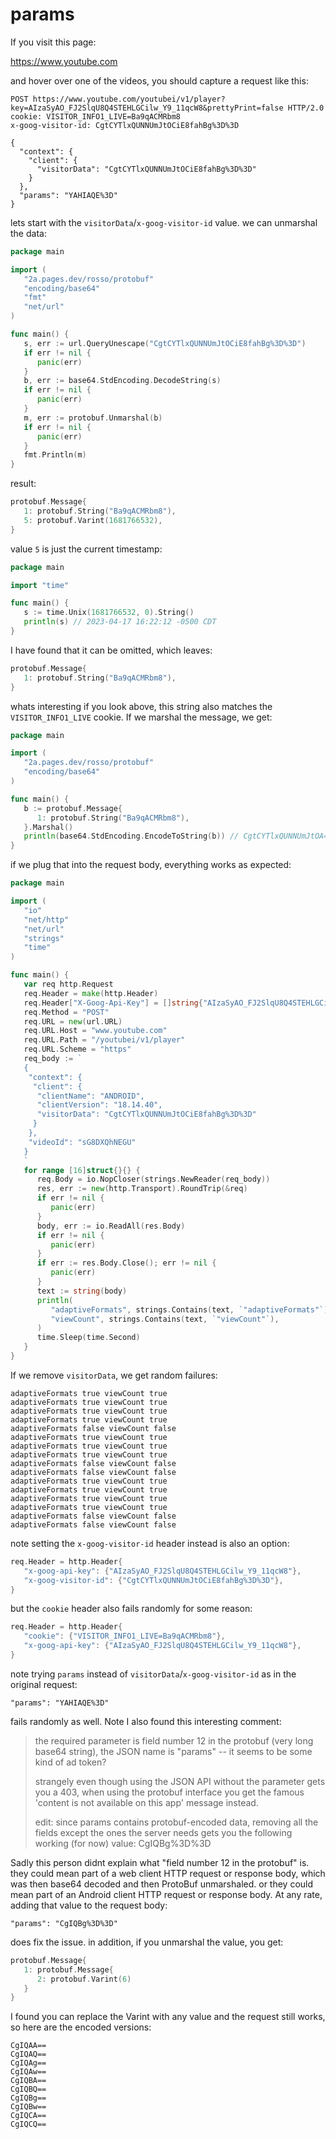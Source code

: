 # params

If you visit this page:

https://www.youtube.com

and hover over one of the videos, you should capture a request like this:

~~~
POST https://www.youtube.com/youtubei/v1/player?key=AIzaSyAO_FJ2SlqU8Q4STEHLGCilw_Y9_11qcW8&prettyPrint=false HTTP/2.0
cookie: VISITOR_INFO1_LIVE=Ba9qACMRbm8
x-goog-visitor-id: CgtCYTlxQUNNUmJtOCiE8fahBg%3D%3D

{
  "context": {
    "client": {
      "visitorData": "CgtCYTlxQUNNUmJtOCiE8fahBg%3D%3D"
    }
  },
  "params": "YAHIAQE%3D"
}
~~~

lets start with the `visitorData`/`x-goog-visitor-id` value. we can unmarshal
the data:

~~~go
package main

import (
   "2a.pages.dev/rosso/protobuf"
   "encoding/base64"
   "fmt"
   "net/url"
)

func main() {
   s, err := url.QueryUnescape("CgtCYTlxQUNNUmJtOCiE8fahBg%3D%3D")
   if err != nil {
      panic(err)
   }
   b, err := base64.StdEncoding.DecodeString(s)
   if err != nil {
      panic(err)
   }
   m, err := protobuf.Unmarshal(b)
   if err != nil {
      panic(err)
   }
   fmt.Println(m)
}
~~~

result:

~~~go
protobuf.Message{
   1: protobuf.String("Ba9qACMRbm8"),
   5: protobuf.Varint(1681766532),
}
~~~

value `5` is just the current timestamp:

~~~go
package main

import "time"

func main() {
   s := time.Unix(1681766532, 0).String()
   println(s) // 2023-04-17 16:22:12 -0500 CDT
}
~~~

I have found that it can be omitted, which leaves:

~~~go
protobuf.Message{
   1: protobuf.String("Ba9qACMRbm8"),
}
~~~

whats interesting if you look above, this string also matches the
`VISITOR_INFO1_LIVE` cookie. If we marshal the message, we get:

~~~go
package main

import (
   "2a.pages.dev/rosso/protobuf"
   "encoding/base64"
)

func main() {
   b := protobuf.Message{
      1: protobuf.String("Ba9qACMRbm8"),
   }.Marshal()
   println(base64.StdEncoding.EncodeToString(b)) // CgtCYTlxQUNNUmJtOA==
}
~~~

if we plug that into the request body, everything works as expected:

~~~go
package main

import (
   "io"
   "net/http"
   "net/url"
   "strings"
   "time"
)

func main() {
   var req http.Request
   req.Header = make(http.Header)
   req.Header["X-Goog-Api-Key"] = []string{"AIzaSyAO_FJ2SlqU8Q4STEHLGCilw_Y9_11qcW8"}
   req.Method = "POST"
   req.URL = new(url.URL)
   req.URL.Host = "www.youtube.com"
   req.URL.Path = "/youtubei/v1/player"
   req.URL.Scheme = "https"
   req_body := `
   {
    "context": {
     "client": {
      "clientName": "ANDROID",
      "clientVersion": "18.14.40",
      "visitorData": "CgtCYTlxQUNNUmJtOCiE8fahBg%3D%3D"
     }
    },
    "videoId": "sG8DXQhNEGU"
   }
   `
   for range [16]struct{}{} {
      req.Body = io.NopCloser(strings.NewReader(req_body))
      res, err := new(http.Transport).RoundTrip(&req)
      if err != nil {
         panic(err)
      }
      body, err := io.ReadAll(res.Body)
      if err != nil {
         panic(err)
      }
      if err := res.Body.Close(); err != nil {
         panic(err)
      }
      text := string(body)
      println(
         "adaptiveFormats", strings.Contains(text, `"adaptiveFormats"`),
         "viewCount", strings.Contains(text, `"viewCount"`),
      )
      time.Sleep(time.Second)
   }
}
~~~

If we remove `visitorData`, we get random failures:

~~~
adaptiveFormats true viewCount true
adaptiveFormats true viewCount true
adaptiveFormats true viewCount true
adaptiveFormats true viewCount true
adaptiveFormats false viewCount false
adaptiveFormats true viewCount true
adaptiveFormats true viewCount true
adaptiveFormats true viewCount true
adaptiveFormats false viewCount false
adaptiveFormats false viewCount false
adaptiveFormats true viewCount true
adaptiveFormats true viewCount true
adaptiveFormats true viewCount true
adaptiveFormats true viewCount true
adaptiveFormats false viewCount false
adaptiveFormats false viewCount false
~~~

note setting the `x-goog-visitor-id` header instead is also an option:

~~~go
req.Header = http.Header{
   "x-goog-api-key": {"AIzaSyAO_FJ2SlqU8Q4STEHLGCilw_Y9_11qcW8"},
   "x-goog-visitor-id": {"CgtCYTlxQUNNUmJtOCiE8fahBg%3D%3D"},
}
~~~

but the `cookie` header also fails randomly for some reason:

~~~go
req.Header = http.Header{
   "cookie": {"VISITOR_INFO1_LIVE=Ba9qACMRbm8"},
   "x-goog-api-key": {"AIzaSyAO_FJ2SlqU8Q4STEHLGCilw_Y9_11qcW8"},
}
~~~

note trying `params` instead of `visitorData`/`x-goog-visitor-id` as in the
original request:

~~~
"params": "YAHIAQE%3D"
~~~

fails randomly as well. Note I also found this interesting comment:

> the required parameter is field number 12 in the protobuf (very long base64
> string), the JSON name is "params" -- it seems to be some kind of ad token?
>
> strangely even though using the JSON API without the parameter gets you a 403,
> when using the protobuf interface you get the famous 'content is not available
> on this app' message instead.
>
> edit: since params contains protobuf-encoded data, removing all the fields
> except the ones the server needs gets you the following working (for now)
> value: CgIQBg%3D%3D

Sadly this person didnt explain what "field number 12 in the protobuf" is. they
could mean part of a web client HTTP request or response body, which was then
base64 decoded and then ProtoBuf unmarshaled. or they could mean part of an
Android client HTTP request or response body. At any rate, adding that value to
the request body:

~~~
"params": "CgIQBg%3D%3D"
~~~

does fix the issue. in addition, if you unmarshal the value, you get:

~~~go
protobuf.Message{
   1: protobuf.Message{
      2: protobuf.Varint(6)
   }
}
~~~

I found you can replace the Varint with any value and the request still works,
so here are the encoded versions:

~~~
CgIQAA==
CgIQAQ==
CgIQAg==
CgIQAw==
CgIQBA==
CgIQBQ==
CgIQBg==
CgIQBw==
CgIQCA==
CgIQCQ==
~~~
